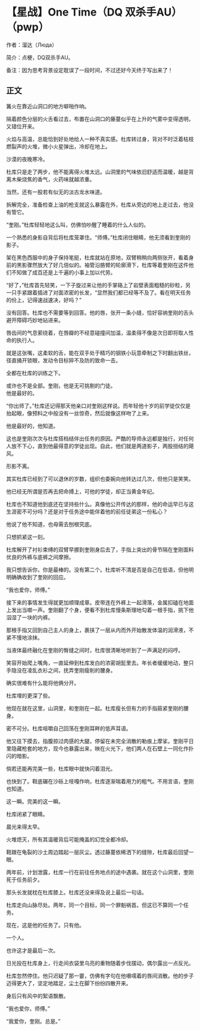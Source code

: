 # 【星战】One Time（DQ 双杀手AU）（pwp）  
  
作者：溜达（Люда）  
  
简介：点梗，DQ双杀手AU。  
  
备注：因为思考背景设定耽误了一段时间，不过还好今天终于写出来了！  
  
  
## 正文  
  
篝火在靠近山洞口的地方噼啪作响。  
  
隔着颜色分层的火舌看过去，布置在山洞口的藤蔓似乎在上升的气雾中变得透明，又错位开来。  
  
火焰与高温，总能恰到好处地给人一种不真实感。杜库转过身，背对不时泛着枯枝燃裂声的火堆，微小火星弹出，冷却在地上。  
  
沙漠的夜晚寒冷。  
  
杜库只是走了两步，他不能离得火堆太远。山洞里的气味依旧舒适而温暖，越是背离木柴烧焦的香气，火药味就越浓重。  
  
当然，还有一股若有似无的淡古龙水味道。  
  
拆解完全，准备检查上油的枪支就这么暴露在外，杜库从旁边的地上走过去，他没有管它。  
  
“奎刚。”杜库轻轻地这么叫，仿佛怕吵醒了睡着的什么人似的。  
  
一个熟悉的身影自背后将杜库笼罩住。“师傅。”杜库闭住眼睛，他无须看到奎刚的影子。  
  
架在黑色西服中的身子保持笔挺，杜库就站在原地，双臂稍稍向两侧张开，看着身前的黑影骤然放大了好几倍似的。袖管沿胳臂的轮廓滑下，杜库等着奎刚在这件他们不知做了成百还是上千遍的小事上加以代劳。  
  
“好了，”杜库首先轻笑，一下子旋过来让他的手掌硌上了岩壁表面粗糙的砂粒，另一只手紧跟着插进了对面浓密的长发，“显然我们都已经等不及了。看在明天任务的份上，记得速战速决，好吗？”  
  
没有回答。杜库也不需要等到回答。他的唇，张开一条小缝，恰好容纳奎刚的舌头避开障碍巧妙地钻进来。  
  
唇齿间的气息萦绕着，在唇瓣的不经意碰撞间加温，温柔得不像是次日即将取人性命的执行人。  
  
就是这张嘴，这柔软的舌，能在双手处于精巧的钢铁小玩意牵制之下时翻出铁丝，径直捅开锁眼，发动令目标猝不及防的致命一击。  
  
全都在杜库的训练之下。  
  
或许也不是全部。奎刚，他是无可挑剔的门徒。  
他是最好的。  
  
“你出师了。”杜库还记得那天他亲口对奎刚这样说。而年轻他十岁的前学徒仅仅是抬起眼，像预料之中般没有一丝惊奇，然后就像这样吻了上来。  
  
他是最好的，他知道。  
  
这也是奎刚次次与杜库搭档结伴出任务的原因。严酷的导师永远都是独行，对任何人放不下心，直到他最得意的学徒出现。自此，他们就是两道影子，两股扭结的飓风。  
  
形影不离。  
  
其实杜库已经到了可以退休的岁数，组织也委婉向他转达过几次，但他只是笑笑。  
  
他已经无所谓是否再去把命搏上，可他的学徒，却正当黄金年纪。  
  
杜库也不知道他到底还在坚持些什么。真像他公开传达的那样，他的命运早已与这生涯密不可分吗？还是对于任务途中能伴着他的前任徒弟这一份私心？  
  
他说了他不知道，也毋需去刨根究底。  
  
只想抓紧这一刻。  
  
杜库解开了衬衫束缚的双臂早挪到奎刚身后去了，手指上突出的骨节隔在奎刚面料优良的外裤与底裤之间摩擦。  
  
我只想告诉你，你是最棒的。没有第二个。杜库听不清是否是自己在低语，但他明明确确收到了奎刚的回应。  
  
“我也爱你，师傅。”  
  
接下来的事情发生得就更加顺理成章。皮带连在外裤上一起滑落，金属扣磕在地面上发出当啷一声。奎刚翻了个身，便看不到杜库慢条斯理地勾着一根手指，挑下他泅湿了一块的内裤。  
  
那根手指又回到自己主人的身上，裹挟了一层从内而外开始散发体温的润滑液，不紧不慢地涂抹。  
  
当液体最终融化在奎刚的臀缝之间时，杜库很清晰地听到了一声满足的闷哼。  
  
笑容开始爬上嘴角，一直延伸到杜库发白的浓密胡髭里去。年长者缓缓地动，整只手隐没在凌乱衣衫之间，抚弄奎刚瘦削的腰身。  
  
确实很难有什么能将他俩分开。  
  
杜库埋的更深了些。  
  
他现在就在这里，山洞里，和奎刚在一起。杜库瘦长但有力的手指箍紧奎刚的腰身。  
  
密不可分。杜库咀嚼自己回荡在奎刚耳畔的低声耳语。  
  
他又往下摸去，指腹掠过肉感的大腿，停留在未完全消散的勒痕上摩挲。奎刚平日里隐藏枪套的地方，现今也暴露出来，映在火光下，他们两人在石壁上一同化作扑闪的暗影。  
  
倘若还能再完美一些，杜库眼中就快闪着泪光。  
  
也快到了。鞋底碾在沙砾上吱嘎作响，杜库逐渐喘着用力的粗气。不用言语，奎刚也知道。  
  
这一瞬。完美的这一瞬。  
  
杜库闭紧了眼睛。  
  
  
晨光来得太早。  
  
火堆熄灭，所有其温暖背后可能掩盖的幻觉全都冷却。  
  
鞋跟在龟裂的沙土周边踏起一层灰尘。透过藤蔓依稀洒下的缝隙，杜库最后回望一眼。  
  
两年前，计划泄露，杜库一行在前往任务地点的途中遇袭。就在这个山洞里，奎刚死于任务前夕。  
  
那头长发就枕在杜库膝上。杜库还没来得及说上最后一句话。  
  
杜库走向山脉尽处。两年，同一个目标，同一个罪魁祸首。但这已不算同一个任务。  
  
现在，这是他的任务了。只有他。  
  
一个人。  
  
也许这才是最后一次。  
  
日光投在杜库身上，行走间衣袋里乌亮的重物随着步伐摆动，偶尔露出一点反光。  
  
杜库忽然停住。他只迟疑了那一霎，仿佛有字句在他嗫嚅着的唇间消散。他的步子迈得更大了，坚定地踏足，尘土在脚下纷纷四散开来。  
  
身后只有风中的絮语飘散。  
  
“我也爱你，师傅。”  
  
“我爱你，奎刚。总是。”  
  
